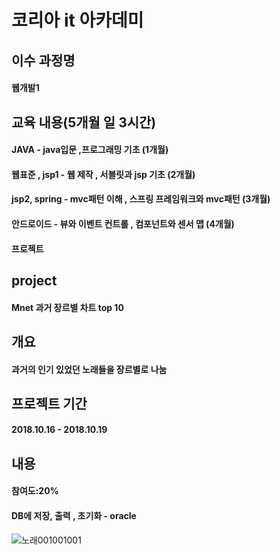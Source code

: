 # 코리아 it 아카데미

## 이수 과정명
#### 웹개발1

## 교육 내용(5개월 일 3시간)
#### JAVA - java입문 ,프로그래밍 기초 (1개월)
#### 웹표준 , jsp1 - 웹 제작 , 서블릿과 jsp 기초 (2개월)
#### jsp2, spring - mvc패턴 이해 , 스프링 프레임워크와 mvc패턴 (3개월)
#### 안드로이드 - 뷰와 이벤트 컨트롤 , 컴포넌트와 센서 맵 (4개월)
#### 프로젝트

## project  
#### Mnet 과거 장르별 차트 top 10

## 개요 
#### 과거의 인기 있었던 노래들을 장르별로 나눔 

## 프로젝트 기간 
#### 2018.10.16 - 2018.10.19

## 내용
#### 참여도:20%
#### DB에 저장, 출력 , 초기화 - oracle

![노래001001001](https://user-images.githubusercontent.com/49432951/56236579-f1e9d200-60c4-11e9-8208-67eee12cbe3a.jpg)
